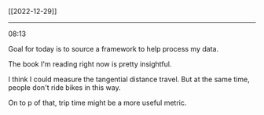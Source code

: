 [[2022-12-29]]

---
08:13

Goal for today is to source a framework to help process my data.

The book I'm reading right now is pretty insightful. 

I think I could measure the tangential distance travel. But at the same time, people don't ride bikes in this way.

On to p of that, trip time might be a more useful metric.